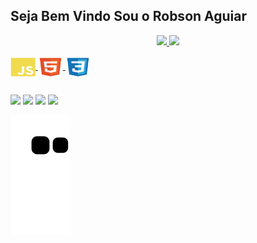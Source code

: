 ## Seja Bem Vindo Sou o Robson Aguiar
<div align="center">
  <a href="https://github.com/RobsonAguiarArts">
  <img height="180em" src="https://github-readme-stats.vercel.app/api?username=RobsonAguiarArts&show_icons=true&theme=dracula&include_all_commits=true&count_private=true"/>
  <img height="180em" src="https://github-readme-stats.vercel.app/api/top-langs/?username=RobsonAguiarArts&layout=compact&langs_count=7&theme=dracula"/>
</div>
<div style="display: inline_block"><br>
  <img align="center" alt="Robson-Js" height="30" width="40" src="https://raw.githubusercontent.com/devicons/devicon/master/icons/javascript/javascript-plain.svg">
  <img align="center" alt="Robson-HTML" height="30" width="40" src="https://raw.githubusercontent.com/devicons/devicon/master/icons/html5/html5-original.svg">
  <img align="center" alt="Robson-CSS" height="30" width="40" src="https://raw.githubusercontent.com/devicons/devicon/master/icons/css3/css3-original.svg"> 
</div>

  ##
  
<div> 
  <a href="https://instagram.com/RobsonAguiarArts" target="_blank"><img src="#" target="_blank"></a>
 <a href="https://discord.gg/wagxzStdcR" target="_blank"><img src="#" target="_blank"></a> 
  <a href = "mailto:Robson.AguiarArt@hotmail.com"><img src="#" target="_blank"></a>
  <a href="https://www.linkedin.com/in/" target="_blank"><img src="#" target="_blank"></a> 
 
  ![Snake animation](https://github.com/RobsonAguiarArts/RobsonAguiarArts/blob/output/github-contribution-grid-snake.svg)
 
</div>
